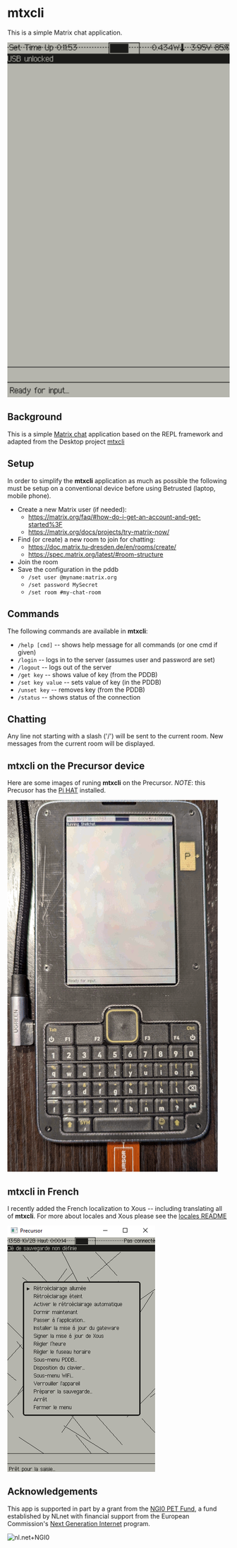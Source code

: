 # mtxcli

This is a simple Matrix chat application.

![screenshot](mtxcli-emulator.gif)

## Background

This is a simple [Matrix chat](https://matrix.org/) application based on the REPL framework and adapted from the Desktop project [mtxcli](https://github.com/betrusted-io/mtxcli)

## Setup

In order to simplify the **mtxcli** application as much as possible the following
must be setup on a conventional device before using Betrusted (laptop, mobile phone).

* Create a new Matrix user (if needed):
  * https://matrix.org/faq/#how-do-i-get-an-account-and-get-started%3F
  * https://matrix.org/docs/projects/try-matrix-now/
* Find (or create) a new room to join for chatting:
  * https://doc.matrix.tu-dresden.de/en/rooms/create/
  * https://spec.matrix.org/latest/#room-structure
* Join the room
* Save the configuration in the pddb
  * `/set user @myname:matrix.org`
  * `/set password MySecret`
  * `/set room #my-chat-room`

## Commands

The following commands are available in **mtxcli**:
* `/help [cmd]` -- shows help message for all commands (or one cmd if given)
* `/login` -- logs in to the server (assumes user and password are set)
* `/logout` -- logs out of the server
* `/get key` -- shows value of key (from the PDDB)
* `/set key value` -- sets value of key (in the PDDB)
* `/unset key` -- removes key (from the PDDB)
* `/status` -- shows status of the connection

## Chatting

Any line not starting with a slash ('/') will be sent to the current room.
New messages from the current room will be displayed.

## mtxcli on the Precursor device

Here are some images of runing **mtxcli** on the Precursor.
_NOTE_: this Precusor has the [Pi HAT](https://github.com/betrusted-io/betrusted-wiki/wiki/Updates-for-Advanced-Users#failsafe-method) installed.

![screenshot](mtxcli-precursor.gif)

## mtxcli in French

I recently added the French localization to Xous -- including
translating all of **mtxcli**. For more about locales and
Xous please see the [locales README](https://github.com/betrusted-io/xous-core/blob/main/locales/README.md)

![screenshot](xous-french.png)

## Acknowledgements

This app is supported in part by a grant from the
[NGI0 PET Fund](https://nlnet.nl/PET/),
a fund established by NLnet with financial support from the
European Commission's [Next Generation Internet](https://www.ngi.eu/) program.

![nl.net+NGI0](https://www.crowdsupply.com/img/001b/precursor-grant-logos_png_md-xl.jpg)
